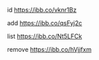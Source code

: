 id
https://ibb.co/vknr1Bz

add
https://ibb.co/qsFyj2c

list
https://ibb.co/Nt5LFCk

remove
https://ibb.co/hVjjfxm
